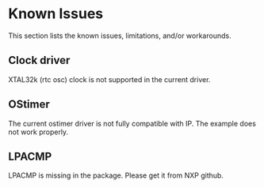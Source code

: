 # Known Issues

This section lists the known issues, limitations, and/or workarounds.

## Clock driver
XTAL32k (rtc osc) clock is not supported in the current driver.

## OStimer
The current ostimer driver is not fully compatible with IP. The example does not work properly.

## LPACMP
LPACMP is missing in the package. Please get it from NXP github.
